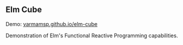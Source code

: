 ## Elm Cube

Demo: [varmamsp.github.io/elm-cube](varmamsp.github.io/elm-cube/)

Demonstration of Elm's Functional Reactive Programming capabilities.
